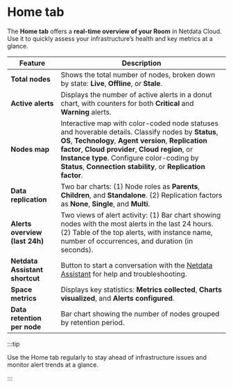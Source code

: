 # Home tab

The **Home tab** offers a **real-time overview of your Room** in Netdata Cloud. Use it to quickly assess your infrastructure’s health and key metrics at a glance.

| Feature                        | Description                                                                                                                                                                                                                                                                                                                   |
|--------------------------------|-------------------------------------------------------------------------------------------------------------------------------------------------------------------------------------------------------------------------------------------------------------------------------------------------------------------------------|
| **Total nodes**                | Shows the total number of nodes, broken down by state: **Live**, **Offline**, or **Stale**.                                                                                                                                                                                                                                   |
| **Active alerts**              | Displays the number of active alerts in a donut chart, with counters for both **Critical** and **Warning** alerts.                                                                                                                                                                                                            |
| **Nodes map**                  | Interactive map with color-coded node statuses and hoverable details. Classify nodes by **Status**, **OS**, **Technology**, **Agent version**, **Replication factor**, **Cloud provider**, **Cloud region**, or **Instance type**. Configure color-coding by **Status**, **Connection stability**, or **Replication factor**. |
| **Data replication**           | Two bar charts: (1) Node roles as **Parents**, **Children**, and **Standalone**. (2) Replication factors as **None**, **Single**, and **Multi**.                                                                                                                                                                              |
| **Alerts overview (last 24h)** | Two views of alert activity: (1) Bar chart showing nodes with the most alerts in the last 24 hours. (2) Table of the top alerts, with instance name, number of occurrences, and duration (in seconds).                                                                                                                        |
| **Netdata Assistant shortcut** | Button to start a conversation with the [Netdata Assistant](https://github.com/netdata/netdata/edit/master/docs/netdata-assistant.md) for help and troubleshooting.                                                                                                                                                           |
| **Space metrics**              | Displays key statistics: **Metrics collected**, **Charts visualized**, and **Alerts configured**.                                                                                                                                                                                                                             |
| **Data retention per node**    | Bar chart showing the number of nodes grouped by retention period.                                                                                                                                                                                                                                                            |

:::tip

Use the Home tab regularly to stay ahead of infrastructure issues and monitor alert trends at a glance.

:::
